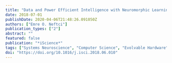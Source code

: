 ```yaml
---
title: "Data and Power Efficient Intelligence with Neuromorphic Learning Machines"
date: 2018-07-01
publishDate: 2020-04-06T21:48:26.091050Z
authors: ["Emre O. Neftci"]
publication_types: ["2"]
abstract: ""
featured: false
publication: "*iScience*"
tags: ["Systems Neuroscience", "Computer Science", "Evolvable Hardware"]
doi: "https://doi.org/10.1016/j.isci.2018.06.010"
---
```


